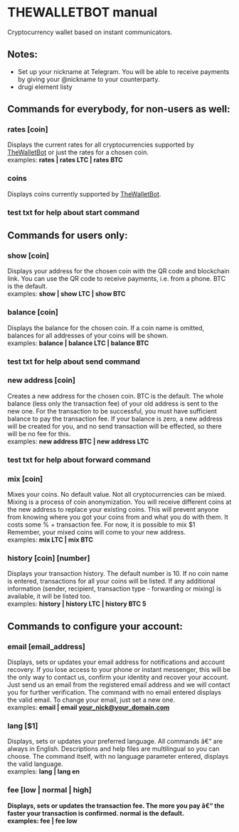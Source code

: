 # THEWALLETBOT manual      
Cryptocurrency wallet based on instant communicators.      
## Notes:      
* Set up your nickname at Telegram. You will be able to receive payments by giving your @nickname  to your counterparty.      
* drugi element listy      
## Commands for everybody, for non-users as well:      
### <strong>rates [coin]</strong>      
Displays the current rates for all cryptocurrencies supported by <a href="http://thewalletbot.com/">TheWalletBot</a> or just the rates for a chosen coin.      
examples: <strong>rates | rates LTC | rates BTC</strong>      
      
### <strong>coins</strong>      
Displays coins currently supported by <a href="http://thewalletbot.com/">TheWalletBot</a>.      
      
### test txt for help about start command      
      
## Commands for users only:      
### <strong>show [coin]</strong>      
Displays your address for the chosen coin with the QR code and blockchain link. You can use the QR code to receive payments, i.e. from a phone. BTC is the default.      
examples: <strong>show | show LTC | show BTC</strong>      
### <strong>balance [coin]</strong>      
Displays the balance for the chosen coin. If a coin name is omitted, balances for all addresses of your coins will be shown.      
examples: <strong>balance | balance LTC | balance BTC</strong>      
### test txt for help about send command      
      
### <strong>new address [coin]</strong>      
Creates a new address for the chosen coin. BTC is the default. The whole balance (less only the transaction fee) of your old address is sent to the new one. For the transaction to be successful, you must have sufficient balance to pay the transaction fee. If your balance is zero, a new address will be created for you, and no send transaction will be effected, so there will be no fee for this.      
examples: <strong>new address BTC | new address LTC</strong>      
      
### test txt for help about forward command      
      
### <strong>mix [coin]</strong>      
Mixes your coins. No default value. Not all cryptocurrencies can be mixed. Mixing is a process of coin anonymization. You will receive different coins at the new address to replace your existing coins. This will prevent anyone from knowing where you got your coins from and what you do with them. It costs some % + transaction fee. For now, it is possible to mix $1      
Remember, your mixed coins will come to your new address.      
examples: <strong>mix LTC | mix BTC</strong>      
      
### <strong>history [coin] [number]</strong>      
Displays your transaction history. The default number is 10. If no coin name is entered, transactions for all your coins will be listed. If any additional information (sender, recipient, transaction type - forwarding or mixing) is available, it will be listed too.      
examples: <strong>history | history LTC | history BTC 5</strong>      
      
## Commands to configure your account:      
      
### <strong>email [email_address]</strong>      
Displays, sets or updates your email address for notifications and account recovery. If you lose access to your phone or instant messenger, this will be the only way to contact us, confirm your identity and recover your account. Just send us an email from the registered email address and we will contact you for further verification. The command with no email entered displays the valid email. To change your email, just set a new one.      
examples: <strong>email | email your_nick@your_domain.com</strong>      
      
### <strong>lang [$1]</strong>      
Displays, sets or updates your preferred language. All commands â€“ are always in English. Descriptions and help files are multilingual so you can choose. The command itself, with no language parameter entered, displays the valid language.      
examples: <strong>lang | lang en<strong>       
      
### <strong>fee [low | normal | high]</strong>      
Displays, sets or updates the transaction fee. The more you pay â€“ the faster your transaction is confirmed. <strong>normal</strong> is the default.      
examples: <strong>fee | fee low</strong>      
      
